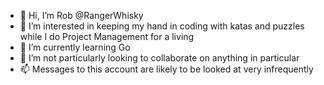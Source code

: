 - 👋 Hi, I’m Rob @RangerWhisky
- 👀 I’m interested in keeping my hand in coding with katas and puzzles while I do Project Management for a living
- 🌱 I’m currently learning Go
- 💞️ I’m not particularly looking to collaborate on anything in particular
- 📫 Messages to this account are likely to be looked at very infrequently

<!---
RangerWhisky/RangerWhisky is a ✨ special ✨ repository because its `README.md` (this file) appears on your GitHub profile.
You can click the Preview link to take a look at your changes.
--->
